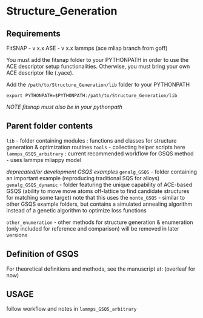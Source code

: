 # Structure_Generation

## Requirements
FitSNAP - v x.x 
ASE - v x.x
lammps (ace mliap branch from goff)

You must add the fitsnap folder to your PYTHONPATH in order to use
the ACE descriptor setup functionalities. Otherwise, you must bring your own
ACE descriptor file (.yace).

Add the `/path/to/Structure_Generation/lib` folder to your PYTHONPATH

`export PYTHONPATH=$PYTHONPATH:/path/to/Structure_Generation/lib`

*NOTE fitsnap must also be in your pythonpath*

## Parent folder contents

`lib`   - folder containing modules : functions and classes for structure generation & optimization routines
`tools` - collecting helper scripts here
`lammps_GSQS_arbitrary` : current recommended workflow for GSQS method - uses lammps mliappy model

*deprecated/or development GSQS examples*
`genalg_GSQS` -  folder containing an important example (reproducing traditional SQS for alloys)
`genalg_GSQS_dynamic` - folder featuring the unique capability of ACE-based GSQS (ability to move move atoms off-lattice to find candidate structures for matching some target) note that this uses the 
`monte_GSQS` - similar to other GSQS example folders, but contains a simulated annealing algorithm instead of a
genetic algorithm to optimize loss functions

`other_enumeration` - other methods for structure generation & enumeration (only included for reference and comparison)
will be removed in later versions

## Definition of GSQS

For theoretical definitions and methods, see the manuscript at: (overleaf for now)

## USAGE

follow workflow and notes in `lammps_GSQS_arbitrary` 

